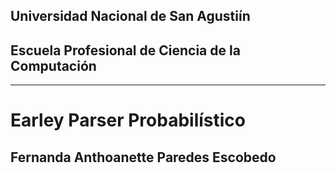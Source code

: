 ## Universidad Nacional de San Agustiín
## Escuela Profesional de Ciencia de la Computación
-----------------------------------------------------------
# Earley Parser Probabilístico 
## Fernanda Anthoanette Paredes Escobedo
